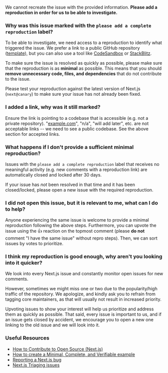 We cannot recreate the issue with the provided information. **Please add a reproduction in order for us to be able to investigate.**

### **Why was this issue marked with the `please add a complete reproduction` label?**

To be able to investigate, we need access to a reproduction to identify what triggered the issue. We prefer a link to a public GitHub repository ([template](https://github.com/vercel/next.js/tree/canary/examples/reproduction-template)), but you can also use a tool like [CodeSandbox](https://codesandbox.io/s/github/vercel/next.js/tree/canary/examples/reproduction-template) or [StackBlitz](https://stackblitz.com/fork/github/vercel/next.js/tree/canary/examples/reproduction-template).

To make sure the issue is resolved as quickly as possible, please make sure that the reproduction is as **minimal** as possible. This means that you should **remove unnecessary code, files, and dependencies** that do not contribute to the issue.

Please test your reproduction against the latest version of Next.js (`next@canary`) to make sure your issue has not already been fixed.

### **I added a link, why was it still marked?**

Ensure the link is pointing to a codebase that is accessible (e.g. not a private repository). "[example.com](http://example.com/)", "n/a", "will add later", etc. are not acceptable links -- we need to see a public codebase. See the above section for accepted links.

### **What happens if I don't provide a sufficient minimal reproduction?**

Issues with the `please add a complete reproduction` label that receives no meaningful activity (e.g. new comments with a reproduction link) are automatically closed and locked after 30 days.

If your issue has _not_ been resolved in that time and it has been closed/locked, please open a new issue with the required reproduction.

### **I did not open this issue, but it is relevant to me, what can I do to help?**

Anyone experiencing the same issue is welcome to provide a minimal reproduction following the above steps. Furthermore, you can upvote the issue using the :+1: reaction on the topmost comment (please **do not** comment "I have the same issue" without repro steps). Then, we can sort issues by votes to prioritize.

### **I think my reproduction is good enough, why aren't you looking into it quicker?**

We look into every Next.js issue and constantly monitor open issues for new comments.

However, sometimes we might miss one or two due to the popularity/high traffic of the repository. We apologize, and kindly ask you to refrain from tagging core maintainers, as that will usually not result in increased priority.

Upvoting issues to show your interest will help us prioritize and address them as quickly as possible. That said, every issue is important to us, and if an issue gets closed by accident, we encourage you to open a new one linking to the old issue and we will look into it.

### **Useful Resources**

- [How to Contribute to Open Source (Next.js)](https://www.youtube.com/watch?v=cuoNzXFLitc)
- [How to create a Minimal, Complete, and Verifiable example](https://stackoverflow.com/help/mcve)
- [Reporting a Next.js bug](https://github.com/vercel/next.js/blob/canary/.github/ISSUE_TEMPLATE/1.bug_report.yml)
- [Next.js Triaging issues](https://github.com/vercel/next.js/blob/canary/contributing/repository/triaging.md)
